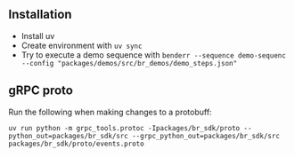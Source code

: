 ## Installation

* Install uv
* Create environment with ```uv sync```
* Try to execute a demo sequence with ```benderr --sequence demo-sequenc --config "packages/demos/src/br_demos/demo_steps.json"```

## gRPC proto

Run the following when making changes to a protobuff:
```
uv run python -m grpc_tools.protoc -Ipackages/br_sdk/proto --python_out=packages/br_sdk/src --grpc_python_out=packages/br_sdk/src packages/br_sdk/proto/events.proto
```

